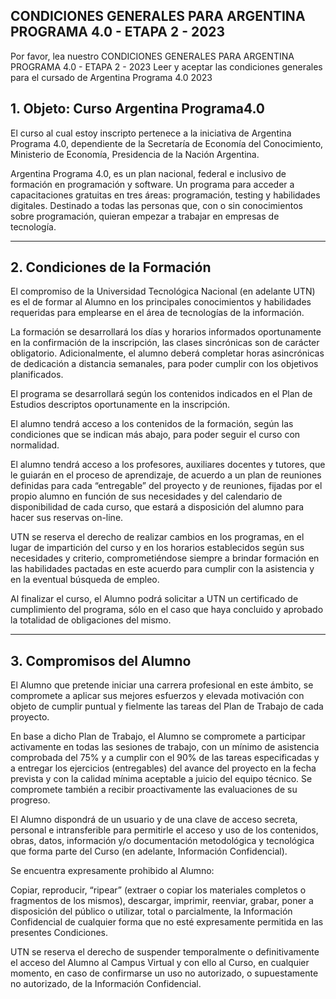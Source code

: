 ## CONDICIONES GENERALES PARA ARGENTINA PROGRAMA 4.0 - ETAPA 2 - 2023

Por favor, lea nuestro CONDICIONES GENERALES PARA ARGENTINA PROGRAMA 4.0 - ETAPA 2 - 2023
Leer y aceptar las condiciones generales para el cursado de Argentina Programa 4.0 2023

## 1. Objeto: Curso Argentina Programa4.0

El curso al cual estoy inscripto pertenece a la iniciativa de Argentina Programa 4.0, dependiente de la Secretaría de Economía del Conocimiento, Ministerio de Economía, Presidencia de la Nación Argentina.

Argentina Programa 4.0, es un plan nacional, federal e inclusivo de formación en programación y software. Un programa para acceder a capacitaciones gratuitas en tres áreas: programación, testing y habilidades digitales. Destinado a todas las personas que, con o sin conocimientos sobre programación, quieran empezar a trabajar en empresas de tecnología.

---

## 2. Condiciones de la Formación

El compromiso de la Universidad Tecnológica Nacional (en adelante UTN) es el de formar al Alumno en los principales conocimientos y habilidades requeridas para emplearse en el área de tecnologías de la información.

La formación se desarrollará los días y horarios informados oportunamente en la confirmación de la inscripción, las clases sincrónicas son de carácter obligatorio. Adicionalmente, el alumno deberá completar horas asincrónicas de dedicación a distancia semanales, para poder cumplir con los objetivos planificados.

El programa se desarrollará según los contenidos indicados en el Plan de Estudios descriptos oportunamente en la inscripción.

El alumno tendrá acceso a los contenidos de la formación, según las condiciones que se indican más abajo, para poder seguir el curso con normalidad.

El alumno tendrá acceso a los profesores, auxiliares docentes y tutores, que le guiarán en el proceso de aprendizaje, de acuerdo a un plan de reuniones definidas para cada “entregable” del proyecto y de reuniones, fijadas por el propio alumno en función de sus necesidades y del calendario de disponibilidad de cada curso, que estará a disposición del alumno para hacer sus reservas on-line.

UTN se reserva el derecho de realizar cambios en los programas, en el lugar de impartición del curso y en los horarios establecidos según sus necesidades y criterio, comprometiéndose siempre a brindar formación en las habilidades pactadas en este acuerdo para cumplir con la asistencia y en la eventual búsqueda de empleo.

Al finalizar el curso, el Alumno podrá solicitar a UTN un certificado de cumplimiento del programa, sólo en el caso que haya concluido y aprobado la totalidad de obligaciones del mismo.

---

## 3. Compromisos del Alumno

El Alumno que pretende iniciar una carrera profesional en este ámbito, se compromete a aplicar sus mejores esfuerzos y elevada motivación con objeto de cumplir puntual y fielmente las tareas del Plan de Trabajo de cada proyecto.

En base a dicho Plan de Trabajo, el Alumno se compromete a participar activamente en todas las sesiones de trabajo, con un mínimo de asistencia comprobada del 75% y a cumplir con el 90% de las tareas especificadas y a entregar los ejercicios (entregables) del avance del proyecto en la fecha prevista y con la calidad mínima aceptable a juicio del equipo técnico. Se compromete también a recibir proactivamente las evaluaciones de su progreso.

El Alumno dispondrá de un usuario y de una clave de acceso secreta, personal e intransferible para permitirle el acceso y uso de los contenidos, obras, datos, información y/o documentación metodológica y tecnológica que forma parte del Curso (en adelante, Información Confidencial).

Se encuentra expresamente prohibido al Alumno:

Copiar, reproducir, “ripear” (extraer o copiar los materiales completos o fragmentos de los mismos), descargar, imprimir, reenviar, grabar, poner a disposición del público o utilizar, total o parcialmente, la Información Confidencial de cualquier forma que no esté expresamente permitida en las presentes Condiciones.

UTN se reserva el derecho de suspender temporalmente o definitivamente el acceso del Alumno al Campus Virtual y con ello al Curso, en cualquier momento, en caso de confirmarse un uso no autorizado, o supuestamente no autorizado, de la Información Confidencial.

